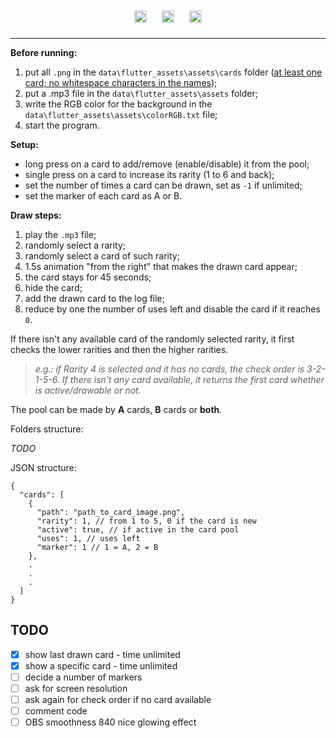 <div style="text-align:center;">
    <img src="https://user-images.githubusercontent.com/25181517/186150365-da1eccce-6201-487c-8649-45e9e99435fd.png" alt="FlutterIcon" width="20" style="margin: 10px;" />
    <img src="https://user-images.githubusercontent.com/25181517/186150304-1568ffdf-4c62-4bdc-9cf1-8d8efcea7c5b.png" alt="DartIcon" width="20" style="margin: 10px;" />
    <img src="https://user-images.githubusercontent.com/25181517/186884150-05e9ff6d-340e-4802-9533-2c3f02363ee3.png" alt="WindowsIcon" width="20" style="margin: 10px;" />
</div>


----

**Before running:**
1. put all `.png` in the `data\flutter_assets\assets\cards` folder (<u>at least one card; no whitespace characters in the names</u>);
2. put a .mp3 file in the `data\flutter_assets\assets` folder;
3. write the RGB color for the background in the `data\flutter_assets\assets\colorRGB.txt` file;
4. start the program.

**Setup:**
- long press on a card to add/remove (enable/disable) it from the pool;
- single press on a card to increase its rarity (1 to 6 and back);
- set the number of times a card can be drawn, set as `-1` if unlimited;
- set the marker of each card as A or B.

**Draw steps:**
1. play the `.mp3` file;
2. randomly select a rarity;
3. randomly select a card of such rarity;
4. 1.5s animation "from the right" that makes the drawn card appear;
5. the card stays for 45 seconds;
6. hide the card;
7. add the drawn card to the log file;
8. reduce by one the number of uses left and disable the card if it reaches `0`.

If there isn't any available card of the randomly selected rarity, it first checks the lower rarities and then the higher rarities.
> _e.g.: if Rarity 4 is selected and it has no cards, the check order is 3-2-1-5-6. If there isn't any card available, it returns the first card whether is active/drawable or not._

The pool can be made by **A** cards, **B** cards or **both**.

Folders structure:

*TODO*

JSON structure:
```
{
  "cards": [
    {
      "path": "path_to_card_image.png",
      "rarity": 1, // from 1 to 5, 0 if the card is new
      "active": true, // if active in the card pool
      "uses": 1, // uses left
      "marker": 1 // 1 = A, 2 = B
    },
    .
    .
    .
  ]
}

```

## TODO
- [x] show last drawn card - time unlimited
- [x] show a specific card - time unlimited
- [ ] decide a number of markers
- [ ] ask for screen resolution
- [ ] ask again for check order if no card available
- [ ] comment code
- [ ] OBS smoothness 840 nice glowing effect